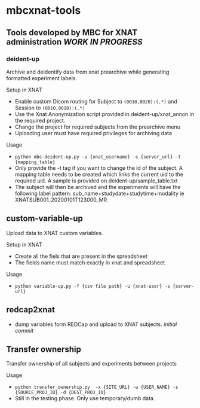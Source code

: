 # mbcxnat-tools
Tools developed by MBC for XNAT administration 
*WORK IN PROGRESS*
---
### deident-up
Archive and deidentify data from xnat prearchive while generating formatted experiment labels.

Setup in XNAT
- Enable custom Dicom routing for Subject to `(0010,0020):(.*)` and Session to `(0010,0010):(.*)`
- Use the Xnat Anonymization script provided in deident-up/xnat_annon in the required project.
- Change the project for required subjects from the prearchive menu
- Uploading user must have required privileges for archiving data

Usage
- `python mbc-deident-up.py -u {xnat_username} -s {server_url} -t {mapping_table}`
- Only provide the -t tag if you want to change the id of the subject. A mapping table needs to be created which links the current uid to the required uid. A sample is provided on deident-up/sample_table.txt
- The subject will then be archived and the experiments will have the following label pattern: sub_name+studydate+studytime+modality ie XNATSUB001_20200101T123000_MR

## custom-variable-up
Upload data to XNAT custom variables.

Setup in XNAT
- Create all the fiels that are present in the spreadsheet
- The fields name must match exactly in xnat and spreadsheet

Usage
- `python variable-up.py -f {csv file path} -u {xnat-user} -s {server-url}` 

## redcap2xnat 
- dump variables form REDCap and upload to XNAT subjects. *initial commit*


## Transfer ownership
Transfer ownership of all subjects and experiments between projects

Usage
- `python transfer_ownership.py  -x {SITE_URL} -u {USER_NAME} -s {SOURCE_PROJ_ID} -d {DEST_PROJ_ID}`
- Still in the testing phase. Only use temporary/dumb data.
